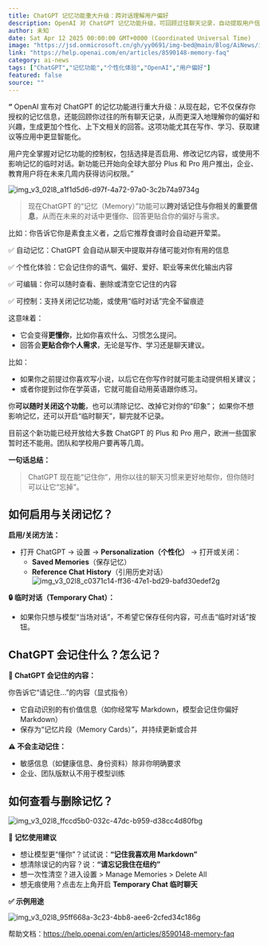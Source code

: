 ```yaml
---
title: ChatGPT 记忆功能重大升级：跨对话理解用户偏好
description: OpenAI 对 ChatGPT 记忆功能升级，可回顾过往聊天记录，自动提取用户信息，提供个性化回答，用户可完全控制记忆开关与内容。
author: 未知
date: Sat Apr 12 2025 00:00:00 GMT+0000 (Coordinated Universal Time)
image: "https://jsd.onmicrosoft.cn/gh/yy0691/img-bed@main/Blog/AiNews/img_v3_02l8_a1f1d5d6-d97f-4a72-97a0-3c2b74a9734g.jpg"
link: "https://help.openai.com/en/articles/8590148-memory-faq"
category: ai-news
tags: ["ChatGPT","记忆功能","个性化体验","OpenAI","用户偏好"]
featured: false
source: ""
---
```



**“** OpenAI 宣布对 ChatGPT 的记忆功能进行重大升级：从现在起，它不仅保存你授权的记忆信息，还能回顾你过往的所有聊天记录，从而更深入地理解你的偏好和兴趣，生成更加个性化、上下文相关的回答。这项功能尤其在写作、学习、获取建议等应用中更显智能化。

用户完全掌握对记忆功能的控制权，包括选择是否启用、修改记忆内容，或使用不影响记忆的临时对话。新功能已开始向全球大部分 Plus 和 Pro 用户推出，企业、教育用户将在未来几周内获得访问权限。”

![img_v3_02l8_a1f1d5d6-d97f-4a72-97a0-3c2b74a9734g](https://jsd.onmicrosoft.cn/gh/yy0691/img-bed@main/Blog/AiNews/img_v3_02l8_a1f1d5d6-d97f-4a72-97a0-3c2b74a9734g.jpg)

> 现在ChatGPT 的“记忆（Memory）”功能可以**跨对话记住与你相关的重要信息**，从而在未来的对话中更懂你、回答更贴合你的偏好与需求。

比如：你告诉它你是素食主义者，之后它推荐食谱时会自动避开荤菜。

✅ 自动记忆：ChatGPT 会自动从聊天中提取并存储可能对你有用的信息

✅ 个性化体验：它会记住你的语气、偏好、爱好、职业等来优化输出内容

✅ 可编辑：你可以随时查看、删除或清空它记住的内容

✅ 可控制：支持关闭记忆功能，或使用“临时对话”完全不留痕迹

这意味着：

- 它会变得**更懂你**，比如你喜欢什么、习惯怎么提问。
- 回答会**更贴合你个人需求**，无论是写作、学习还是聊天建议。

比如：

- 如果你之前提过你喜欢写小说，以后它在你写作时就可能主动提供相关建议；
- 或者你提到过你在学英语，它就可能自动用英语跟你练习。

你**可以随时关闭这个功能**，也可以清除记忆、改掉它对你的“印象”； 如果你不想影响记忆，还可以开启“临时聊天”，聊完就不记录。

目前这个新功能已经开放给大多数 ChatGPT 的 Plus 和 Pro 用户，欧洲一些国家暂时还不能用。团队和学校用户要再等几周。

**一句话总结：**

> ChatGPT 现在能“记住你”，用你以往的聊天习惯来更好地帮你，但你随时可以让它“忘掉”。

## **如何启用与关闭记忆？**

**启用/关闭方法：**

- 打开 ChatGPT → 设置 → **Personalization（个性化）** → 打开或关闭：
  - **Saved Memories**（保存记忆）
  - **Reference Chat History**（引用历史对话）![img_v3_02l8_c0371c14-ff36-47e1-bd29-bafd30edef2g](https://jsd.onmicrosoft.cn/gh/yy0691/img-bed@main/Blog/AiNews/img_v3_02l8_c0371c14-ff36-47e1-bd29-bafd30edef2g.jpg)

**🔒 临时对话（Temporary Chat）：**

- 如果你只想与模型“当场对话”，不希望它保存任何内容，可点击“临时对话”按钮。

## **ChatGPT 会记住什么？怎么记？**

**📌 ChatGPT 会记住的内容：**

你告诉它“请记住…”的内容（显式指令）

- 它自动识别的有价值信息（如你经常写 Markdown，模型会记住你偏好 Markdown）
- 保存为“记忆片段（Memory Cards）”，并持续更新或合并

**⚠️ 不会主动记住：**

- 敏感信息（如健康信息、身份资料）除非你明确要求
- 企业、团队版默认不用于模型训练

## **如何查看与删除记忆？**

![img_v3_02l8_ffccd5b0-032c-47dc-b959-d38cc4d80fbg](https://jsd.onmicrosoft.cn/gh/yy0691/img-bed@main/Blog/AiNews/img_v3_02l8_ffccd5b0-032c-47dc-b959-d38cc4d80fbg.jpg)

**🧠 记忆使用建议**

- 想让模型更“懂你”？试试说：**“记住我喜欢用 Markdown”**
- 想清除误记的内容？说：**“请忘记我住在纽约”**
- 想一次性清空？进入设置 > Manage Memories > Delete All
- 想无痕使用？点击左上角开启 **Temporary Chat 临时聊天**

**✅ 示例用途**

![img_v3_02l8_95ff668a-3c23-4bb8-aee6-2cfed34c186g](https://jsd.onmicrosoft.cn/gh/yy0691/img-bed@main/Blog/AiNews/img_v3_02l8_95ff668a-3c23-4bb8-aee6-2cfed34c186g.jpg)

帮助文档：https://help.openai.com/en/articles/8590148-memory-faq